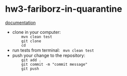 # hw3-fariborz-in-quarantine

[documentation](https://docs.google.com/document/d/1ZPubRSGbcgG5qcjh7BWdggY4jjAvauMACQnnyNc7xIw/edit?usp=sharing)


<ul>
<li>
clone in your computer: 
<code>
    mvn clean test 
    git clone <repo_url>
    cd <repo_dir>
</code>
</li>

<li>
run tests from terminal:  
   <code> mvn clean test </code>
</li>

<li>
push your change to the repository: 
<code>
    git add . 
    git commit -m "commit message"
    git push
</code>
</li>